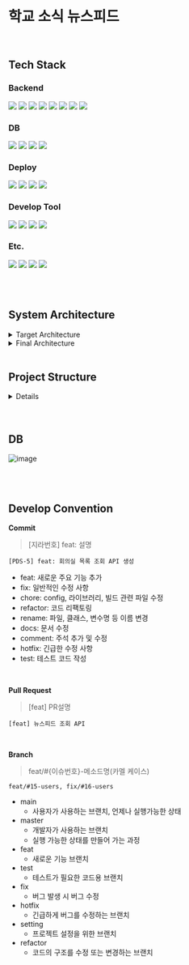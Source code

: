 # 학교 소식 뉴스피드
<br>

## Tech Stack
### Backend
<img src="https://img.shields.io/badge/java-007396?style=for-the-badge&logo=java&logoColor=white"> <img src="https://img.shields.io/badge/springboot-6DB33F?style=for-the-badge&logo=springboot&logoColor=white"> <img src="https://img.shields.io/badge/JWT-black?style=for-the-badge&logo=JSON%20web%20tokens"> <img src="https://img.shields.io/badge/spring data jpa-6DB33F?style=for-the-badge&logoColor=white"> <img src="https://img.shields.io/badge/querydsl-6DB33F?style=for-the-badge&logoColor=white"> <img src="https://img.shields.io/badge/hibernate-59666C?style=for-the-badge&logo=hibernate&logoColor=white"> <img src="https://img.shields.io/badge/gradle-02303A?style=for-the-badge&logo=gradle&logoColor=white">
<img src="https://img.shields.io/badge/junit5-25A162?style=for-the-badge&logo=junit5&logoColor=white">

### DB
<img src="https://img.shields.io/badge/amazon rds-527FFF?style=for-the-badge&logo=amazonrds&logoColor=white"> <img src="https://img.shields.io/badge/mysql-4479A1?style=for-the-badge&logo=mysql&logoColor=white"> <img src="https://img.shields.io/badge/redis-DC382D?style=for-the-badge&logo=redis&logoColor=white"> <img src="https://img.shields.io/badge/amazon s3-569A31?style=for-the-badge&logo=amazons3&logoColor=white"> 

### Deploy
<img src="https://img.shields.io/badge/amazon ec2-FF9900?style=for-the-badge&logo=amazon ec2&logoColor=white">  <img src="https://img.shields.io/badge/docker-2496ED?style=for-the-badge&logo=docker&logoColor=white"> <img src="https://img.shields.io/badge/amazon api gateway-FF4F8B?style=for-the-badge&logo=amazonapigateway&logoColor=white"> <img src="https://img.shields.io/badge/aws lambda-FF9900?style=for-the-badge&logo=awslambda&logoColor=white"> 

### Develop Tool
<img src="https://img.shields.io/badge/intelliJ-000000?style=for-the-badge&logo=intellij idea&logoColor=white"> <img src="https://img.shields.io/badge/swagger-85EA2D?style=for-the-badge&logo=swagger&logoColor=white"> <img src="https://img.shields.io/badge/github-181717?style=for-the-badge&logo=github&logoColor=white"> <img src="https://img.shields.io/badge/git-F05032?style=for-the-badge&logo=git&logoColor=white"> 

### Etc.
<img src="https://img.shields.io/badge/Notion-000000?style=for-the-badge&logo=notion&logoColor=white"/> <img src="https://img.shields.io/badge/Jira-0052CC?style=for-the-badge&logo=jira&logoColor=white"/>
<img src="https://img.shields.io/badge/Slack-4A154B?style=for-the-badge&logo=slack&logoColor=white"/> <img src="https://img.shields.io/badge/Figma-F24E1E?style=for-the-badge&logo=Figma&logoColor=white"/>

<br> 
<br>

## System Architecture
<details>
<summary>Target Architecture</summary>

![image](https://github.com/dangnak2/EveryMinute_Server/assets/80161984/8ceefad3-8797-4373-b599-d073fe8b4c6f)
<br>


</details>

<details>
<summary>Final Architecture</summary>

![image](https://github.com/dangnak2/EveryMinute_Server/assets/80161984/3080bfb8-aa3d-40f4-aa56-e509abfafea2)
<br>
  

</details>
<br>

## Project Structure

<details>
<summary>Details</summary>

```jsx
src
    ├── main
    │   ├── java
    │   │   └── com
    │   │       └── example
    │   │           └── everyminute
    │   │               ├── EveryminuteApplication.java
    │   │               ├──user
    │   │               │   ├── controller
    │   │               │   │   └── UserController.java
    │   │               │   ├── dto
    │   │               │   │   ├── request
    │   │               │   │   │   ├── JoinReq.java
    │   │               │   │   │   └── LoginReq.java
    │   │               │   │   └── response
    │   │               │   │       ├── LoginRes.java
    │   │               │   │       └── TokenDto.java
    │   │               │   └──  entity
    │   │               │   │   ├── User.java
    │   │               │   │   └──  Role.java
    │   │               │   ├── repository
    │   │               │   │   └── UserRepository.java
    │   │               │   └── service
    │   │               │   │   └── Userservice.java
    │   │               ├── school
    │   │               │   ├── controller
    │   │               │   │   └── SchoolController.java
    │   │               │   ├── dto
    │   │               │   │   ├── request
    │   │               │   │   │   └──  RegisterSchoolReq.java
    │   │               │   ├── entity
    │   │               │   │   ├── School.java
    │   │               │   ├── repository
    │   │               │   │   └── SchoolRepository.java
    │   │               │   └── service
    │   │               │       └── SchoolService.java
    │   │               ├── subscribe
    │   │               │   ├── controller
    │   │               │   │   └── SubscribeController.java
    │   │               │   ├── dto
    │   │               │   │   ├── response
    │   │               │   │   │   └── GetSubscriptionsRes.java
    │   │               │   ├── entity
    │   │               │   │   └── Subscribe.java
    │   │               │   ├── repository
    │   │               │   │   ├── SubscribeCustom.java
    │   │               │   │   ├── SubscribeRepository.java
    │   │               │   │   └── SubscribeRepositoryImpl.java
    │   │               │   └── service
    │   │               │       └── SubscribeService.java
    │   │               ├── news
    │   │               │   ├── controller
    │   │               │   │   └── NewsController.java
    │   │               │   ├── dto
    │   │               │   │   ├── request
    │   │               │   │   │   ├── PostNewsReq.java
    │   │               │   │   │   └── UpdateNewsReq.java
    │   │               │   │   └── response
    │   │               │   │       └── SchoolNewsRes.java
    │   │               │   ├── entity
    │   │               │   │   ├── News.java
    │   │               │   ├── repository
    │   │               │   │   ├── NewsCustom.java
    │   │               │   │   ├── NewsRepository.java
    │   │               │   │   └── NewsRepositoryImpl.java
    │   │               │   └── service
    │   │               │       └── NewsService.java
    │   │               └── global
    │   │                   ├── config
    │   │                   │   ├── AwsS3ImageUrlUtil.java
    │   │                   │   ├── QuerydslConfig.java
    │   │                   │   ├── RedisConfig.java
    │   │                   │   ├── SwaggerConfig.java
    │   │                   │   └── WebConfig.java
    │   │                   ├── entity
    │   │                   │   ├── BaseEntity.java
    │   │                   ├── exception
    │   │                   │   ├── BaseException.java
    │   │                   │   ├── BaseResponseCode.java
    │   │                   │   ├── ExceptionHandlerAdvice.java
    │   │                   ├── resolver
    │   │                   │   ├── Account.java
    │   │                   │   ├── LoginResolver.java
    │   │                   └── response
    │   │                   │   └── ResponseCustom.java
    │   │                   │
    │   │                   ├── utils
    │   │                   │   ├── DateTimeUtil.java
    │   │                   │   ├── JwtUtil.java
    │   │                   │   └── RedisUtil.java
    │   │                   ├── Constants.java
    │   │                   └── CustomPage.java
    │   └── resources
    │       └── application.yml
    └── test
        ├── java
            └── com
                └── example
                    └── everyminute
                        ├── EveryminuteApplicationTests.java
                        ├── user
                        │   └── service
                        │   │   └── UserServiceTest.java
                        │   └── dto
                        │   │   └── TestUserDto.java
                        ├── subscribe
                        │   └── service
                        │   │   └── SubscribeServiceTest.java
                        │   └── dto
                        │   │   └── TestSubscribeDto.java
                        ├── global
                        │   ├── ControllerTestSupport.java
                        │   └── IntegrationTestSupport.java
                        ├── school
                        │   └── service
                        │   │   └── SchoolServiceTest.java
                        │   └── dto
                        │   │   └── TestSchoolDto.java
                        ├── news
                        │   └── service
                        │   │   └── NewsServiceTest.java
                        │   └── dto
                            └── TestNewsDto.java
```
<br>
</details>
<br><br>


## DB 
![image](https://github.com/dangnak2/EveryMinute_Server/assets/80161984/1162722d-ffac-4f80-8f98-9ba90d2048d8)
<br><br>

<br>

## Develop Convention
**Commit**
> [지라번호] feat: 설명
```
[PDS-5] feat: 회의실 목록 조회 API 생성
```

- feat: 새로운 주요 기능 추가
- fix: 일반적인 수정 사항
- chore: config, 라이브러리, 빌드 관련 파일 수정
- refactor: 코드 리팩토링
- rename: 파일, 클래스, 변수명 등 이름 변경
- docs: 문서 수정
- comment: 주석 추가 및 수정
- hotfix: 긴급한 수정 사항
- test: 테스트 코드 작성

<br>

**Pull Request**
> [feat] PR설명
```
[feat] 뉴스피드 조회 API
```

<br>

**Branch**
> feat/#{이슈번호}-메소드명(카멜 케이스)
```
feat/#15-users, fix/#16-users
```

- main
    - 사용자가 사용하는 브랜치, 언제나 실행가능한 상태
- master
    - 개발자가 사용하는 브랜치
    - 실행 가능한 상태를 만들어 가는 과정
- feat
    - 새로운 기능 브랜치
- test
    - 테스트가 필요한 코드용 브랜치
- fix
    - 버그 발생 시 버그 수정
- hotfix
    - 긴급하게 버그를 수정하는 브랜치
- setting
  - 프로젝트 설정을 위한 브랜치
- refactor
  - 코드의 구조를 수정 또는 변경하는 브랜치

<br>
